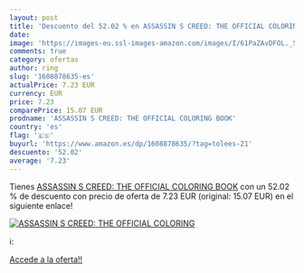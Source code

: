 ```yaml
---
layout: post
title: 'Descuento del 52.02 % en ASSASSIN S CREED: THE OFFICIAL COLORING '
date: 
image: 'https://images-eu.ssl-images-amazon.com/images/I/61PaZAvDFOL._SL200_.jpg'
comments: true
category: ofertas
author: ring
slug: '1608878635-es'
actualPrice: 7.23 EUR
currency: EUR
price: 7.23
comparePrice: 15.07 EUR
prodname: 'ASSASSIN S CREED: THE OFFICIAL COLORING BOOK'
country: 'es'
flag: '🇪🇸'
buyurl: 'https://www.amazon.es/dp/1608878635/?tag=tolees-21'
descuento: '52.02'
average: '7.23'
---
```


Tienes [ASSASSIN S CREED: THE OFFICIAL COLORING BOOK](https://www.amazon.es/dp/1608878635/?tag=tolees-21) con un 52.02 % de descuento con precio de oferta de 7.23 EUR (original: 15.07 EUR) en el siguiente enlace!

[![ASSASSIN S CREED: THE OFFICIAL COLORING ](https://images-eu.ssl-images-amazon.com/images/I/61PaZAvDFOL._SL200_.jpg)](https://www.amazon.es/dp/1608878635/?tag=tolees-21)

ℹ️:


[Accede a la oferta!!](https://www.amazon.es/dp/1608878635/?tag=tolees-21)
